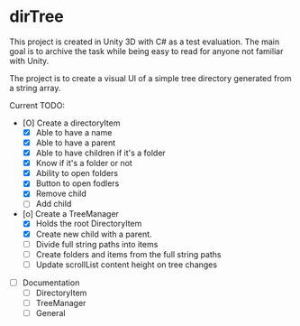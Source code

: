 
# dirTree

This project is created in Unity 3D with C# as a test evaluation.
The main goal is to archive the task while being easy to read for anyone not familiar with Unity.

The project is to create a visual UI of a simple tree directory generated from a string array.

Current TODO:
 - [O] Create a directoryItem
   - [X] Able to have a name
   - [X] Able to have a parent
   - [X] Able to have children if it's a folder
   - [X] Know if it's a folder or not
   - [X] Ability to open folders
   - [X] Button to open fodlers
   - [X] Remove child
   - [ ] Add child
 - [o] Create a TreeManager
   - [X] Holds the root DirectoryItem
   - [X] Create new child with a parent.
   - [ ] Divide full string paths into items
   - [ ] Create folders and items from the full string paths
   - [ ] Update scrollList content height on tree changes
 - [ ] Documentation
   - [ ] DirectoryItem
   - [ ] TreeManager
   - [ ] General
